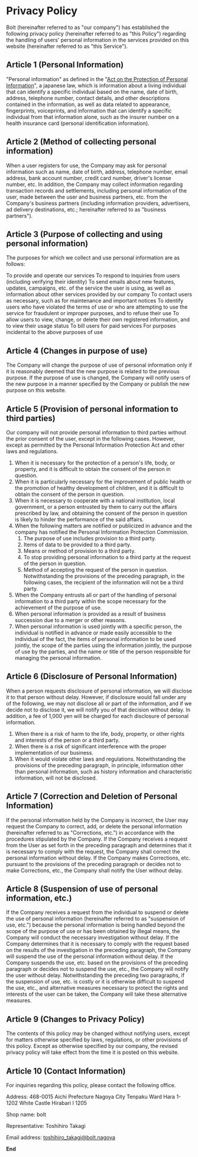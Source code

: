 # Privacy Policy

Bolt (hereinafter referred to as "our company") has established the following privacy policy (hereinafter referred to as "this Policy") regarding the handling of users' personal information in the services provided on this website (hereinafter referred to as "this Service").

## Article 1 (Personal Information)

"Personal information" as defined in the "[Act on the Protection of Personal Information](https://www.japaneselawtranslation.go.jp/ja/laws/view/130)", a japanese law, which is information about a living individual that can identify a specific individual based on the name, date of birth, address, telephone number, contact details, and other descriptions contained in the information, as well as data related to appearance, fingerprints, voiceprints, and information that can identify a specific individual from that information alone, such as the insurer number on a health insurance card (personal identification information).

## Article 2 (Method of collecting personal information)

When a user registers for use, the Company may ask for personal information such as name, date of birth, address, telephone number, email address, bank account number, credit card number, driver's license number, etc. In addition, the Company may collect information regarding transaction records and settlements, including personal information of the user, made between the user and business partners, etc. from the Company's business partners (including information providers, advertisers, ad delivery destinations, etc.; hereinafter referred to as "business partners").

## Article 3 (Purpose of collecting and using personal information)

The purposes for which we collect and use personal information are as follows:

To provide and operate our services To respond to inquiries from users (including verifying their identity) To send emails about new features, updates, campaigns, etc. of the service the user is using, as well as information about other services provided by our company To contact users as necessary, such as for maintenance and important notices To identify users who have violated the terms of use or who are attempting to use the service for fraudulent or improper purposes, and to refuse their use To allow users to view, change, or delete their own registered information, and to view their usage status To bill users for paid services For purposes incidental to the above purposes of use

## Article 4 (Changes in purpose of use)

The Company will change the purpose of use of personal information only if it is reasonably deemed that the new purpose is related to the previous purpose. If the purpose of use is changed, the Company will notify users of the new purpose in a manner specified by the Company or publish the new purpose on this website.

## Article 5 (Provision of personal information to third parties)

Our company will not provide personal information to third parties without the prior consent of the user, except in the following cases. However, except as permitted by the Personal Information Protection Act and other laws and regulations.

1. When it is necessary for the protection of a person's life, body, or property, and it is difficult to obtain the consent of the person in question.
2. When it is particularly necessary for the improvement of public health or the promotion of healthy development of children, and it is difficult to obtain the consent of the person in question.
3. When it is necessary to cooperate with a national institution, local government, or a person entrusted by them to carry out the affairs prescribed by law, and obtaining the consent of the person in question is likely to hinder the performance of the said affairs.
4. When the following matters are notified or publicized in advance and the company has notified the Personal Information Protection Commission.
    1. The purpose of use includes provision to a third party.
    2. Items of data to be provided to a third party.
    3. Means or method of provision to a third party.
    4. To stop providing personal information to a third party at the request of the person in question.
    5. Method of accepting the request of the person in question. Notwithstanding the provisions of the preceding paragraph, in the following cases, the recipient of the information will not be a third party. 
6. When the Company entrusts all or part of the handling of personal information to a third party within the scope necessary for the achievement of the purpose of use.
7. When personal information is provided as a result of business succession due to a merger or other reasons.
8. When personal information is used jointly with a specific person, the individual is notified in advance or made easily accessible to the individual of the fact, the items of personal information to be used jointly, the scope of the parties using the information jointly, the purpose of use by the parties, and the name or title of the person responsible for managing the personal information.

## Article 6 (Disclosure of Personal Information)

When a person requests disclosure of personal information, we will disclose it to that person without delay. However, if disclosure would fall under any of the following, we may not disclose all or part of the information, and if we decide not to disclose it, we will notify you of that decision without delay. In addition, a fee of 1,000 yen will be charged for each disclosure of personal information.

1. When there is a risk of harm to the life, body, property, or other rights and interests of the person or a third party.
2. When there is a risk of significant interference with the proper implementation of our business.
3. When it would violate other laws and regulations. Notwithstanding the provisions of the preceding paragraph, in principle, information other than personal information, such as history information and characteristic information, will not be disclosed.

## Article 7 (Correction and Deletion of Personal Information)

If the personal information held by the Company is incorrect, the User may request the Company to correct, add, or delete the personal information (hereinafter referred to as "Corrections, etc.") in accordance with the procedures stipulated by the Company. If the Company receives a request from the User as set forth in the preceding paragraph and determines that it is necessary to comply with the request, the Company shall correct the personal information without delay. If the Company makes Corrections, etc. pursuant to the provisions of the preceding paragraph or decides not to make Corrections, etc., the Company shall notify the User without delay.

## Article 8 (Suspension of use of personal information, etc.)

If the Company receives a request from the individual to suspend or delete the use of personal information (hereinafter referred to as "suspension of use, etc.") because the personal information is being handled beyond the scope of the purpose of use or has been obtained by illegal means, the Company will conduct the necessary investigation without delay. If the Company determines that it is necessary to comply with the request based on the results of the investigation in the preceding paragraph, the Company will suspend the use of the personal information without delay. If the Company suspends the use, etc. based on the provisions of the preceding paragraph or decides not to suspend the use, etc., the Company will notify the user without delay. Notwithstanding the preceding two paragraphs, if the suspension of use, etc. is costly or it is otherwise difficult to suspend the use, etc., and alternative measures necessary to protect the rights and interests of the user can be taken, the Company will take these alternative measures.

## Article 9 (Changes to Privacy Policy)

The contents of this policy may be changed without notifying users, except for matters otherwise specified by laws, regulations, or other provisions of this policy. Except as otherwise specified by our company, the revised privacy policy will take effect from the time it is posted on this website.

## Article 10 (Contact Information)

For inquiries regarding this policy, please contact the following office.

Address: 468-0015 Aichi Prefecture Nagoya City Tenpaku Ward Hara 1-1202 White Castle Hirabari I 1205

Shop name: bolt

Representative: Toshihiro Takagi

Email address: toshihiro_takagi@bolt.nagoya

**End**

